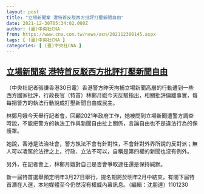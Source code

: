 ```yaml
---
layout: post
title: "立場新聞案 港特首反駁西方批評打壓新聞自由"
date: 2021-12-30T05:34:02.000Z
author: (臺)中央社CNA
from: https://www.cna.com.tw/news/acn/202112300145.aspx
tags: [ (臺)中央社CNA ]
categories: [ (臺)中央社CNA ]
---
```

<!--1640842442000-->
[立場新聞案 港特首反駁西方批評打壓新聞自由](https://www.cna.com.tw/news/acn/202112300145.aspx)
------

<div>
<div></div><div><p>（中央社記者張謙香港30日電）香港警方昨天拘捕立場新聞高層的行動遭到一些西方國家批評，行政長官（特首）林鄭月娥今天反駁指出，相關批評偏離事實，每每把警方的執法行動說成打壓新聞自由或民主。</p><p>林鄭月娥今天舉行記者會，回顧2021年政府工作，她被問到立場新聞遭警方調查時說，不能把警方的執法工作與新聞自由扯上關係，言論自由也不是違法行為的保護罩。</p><p>她說，香港是法治社會，警方執法不會有針對性，不會針對外界所說的反對派；無人可以凌駕於法律之上，行政、立法不可以，自稱是第四權的新聞也沒有例外。</p><p>另外，在記者會上，林鄭月娥對自己是否會爭取連任還是保持緘默。</p><p>新一屆特首選舉預定明年3月27日舉行，提名期將於明年2月中結束，有關下屆特首潛在人選，本地媒體至今仍然沒有權威內幕訊息。（編輯：沈朋達）1101230</p></div>
</div>
